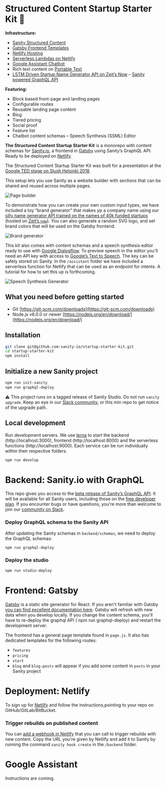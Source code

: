 # Structured Content Startup Starter Kit 🚀

**Infrastructure:**

- [Sanity Structured Content](https://www.sanity.io)
- [Gatsby Frontend Templates](https://gatsbyjs.org)
- [Netlify Hosting](https://netlify.com)
- [Serverless Lambdas on Netlify](https://www.netlify.com/docs/functions/)
- [Google Assistant Chatbot](https://dialogflow.com)
- Rich text content on [Portable Text](https://www.portabletext.org)
- [LSTM Driven Startup Name Generator API on Zeit’s Now](https://zeit.co/now)
– [Sanity powered GraphQL API](https://www.sanity.io/help/graphql-beta)

**Featuring:**

- Block based front-page and landing pages
- Configurable routes
- Reusable landing page content
- Blog 
- Tiered pricing
- Social proof
- Feature list
- Chatbot content schemas
– Speech Synthesis (SSML) Editor


**The Structured Content Startup Starter Kit** is a monorepo with content schemas for [Sanity.io](https://sanity.io), a frontend in [Gatsby](https://gatsbyjs.com) using Sanity’s GraphQL API. Ready to be deployed on [Netlify](https://netlify.com).

The Structured Content Startup Starter Kit was built for a presentation at the [Google TED stage on Slush Helsinki 2018](https://events.withgoogle.com/google-at-slush-2018/speakers/#content).

This setup lets you use Sanity as a website builder with sections that can be shared and reused across multiple pages.

![Page builder](https://cdn.sanity.io/images/3do82whm/production/5cf34a82f25357642866cd0a1dfaaee05f0a9e47-2040x1846.png)

To demonstrate how you can create your own custom input types, we have included a toy “brand generator” that makes yp a company name using our [silly name generator API trained on the names of 40k funded startups](https://startup-name.now.sh/api/v1/names/random) (hosted on [Zeit’s `now`](https://zeit.co/now)). You can also generate a random SVG logo, and set brand colors that will be used on the Gatsby frontend.

![Brand generator](https://cdn.sanity.io/images/3do82whm/production/81ac4bc3d08ac6ea0bfe5aad24837fcc650fbf04-2038x1844.png)

This kit also comes with content schemas and a speech synthesis editor ready to use with [Google Dialogflow](https://dialogflow.com). To preview speech in the editor you'll need an API key with access to [Google’s Text to Speech](https://cloud.google.com/text-to-speech/). The key can be safely stored on Sanity. In the `/assistant` folder we have included a serverless function for Netlify that can be used as an endpoint for intents. A tutorial for how to set this up is forthcoming.

![Speech Synthesis Generator](https://cdn.sanity.io/images/3do82whm/production/b22242bf959838bb3fe28ed721a1a560e407b9a7-2040x1846.png)

## What you need before getting started

- Git [https://git-scm.com/downloads](https://git-scm.com/downloads)
- Node.js v8.0.0 or newer [https://nodejs.org/en/download/](https://nodejs.org/en/download/)

## Installation

```sh
git clone git@github.com:sanity-io/startup-starter-kit.git
cd startup-starter-kit
npm install
```

## Initialize a new Sanity project

```sh
npm run init-sanity
npm run graphql-deploy
```

:warning: This project runs on a tagged release of Sanity Studio. Do not run `sanity upgrade`. Keep an eye in our [Slack community](https://slack.sanity.io), or this min repo to get notice of the upgrade path. 

## Local development

Run development servers. We use [lerna](https://github.com/lerna/lerna) to start the backend (http://localhost:3000), frontend (http://localhost:8000) and the serverless functions (http://localhost:9000). Each service can be run individually within their respective folders.

```sh
npm run develop
```

# Backend: Sanity.io with GraphQL

This repo gives you access to the [beta release of Sanity’s GraphQL API](https://www.sanity.io/help/graphql-beta). It will be available for all Sanity users, including those on the [free developer plan](https://www.sanity.io/pricing/dev-2018-08-21). If you encounter bugs or have questions, you're more than welcome to join our [community on Slack](https://slack.sanity.io).

### Deploy GraphQL schema to the Sanity API

After updating the Sanity schemas in `backend/schemas`, we need to deploy the GraphQL schemas:

```sh
npm run graphql-deploy
```

### Deploy the studio

```sh
npm run studio-deploy
```

# Frontend: Gatsby

[Gatsby](https://gatsbyjs.org) is a static site generator for React. If you aren't familiar with Gatsby [you can find excellent documentation here](https://www.gatsbyjs.org/docs/). Gatsby will refresh with new data when you develop locally. If you change the content schema, you'll have to re-deploy the graphql API (`npm run graphql-deploy) and restart the development server.

The frontend has a general page template found in `page.js`. It also has dedicated templates for the following routes:

- `features`
- `pricing`
- `start`
- `blog` and `blog-posts` will appear if you add some content in `posts` in your Sanity project

# Deployment: Netlify
To sign up for [Netlify](https://netlify.com) and follow the instructions,pointing to your repo on GitHub/GitLab/BitBucket.

### Trigger rebuilds on published content

You can [add a webhook in Netlify](https://www.netlify.com/docs/webhooks/) that you can call to trigger rebuilds with new content. Copy the URL you're given by Netlify and add it to Sanity by running the command `sanity hook create` in the `/backend` folder.

# Google Assistant

Instructions are coming.
